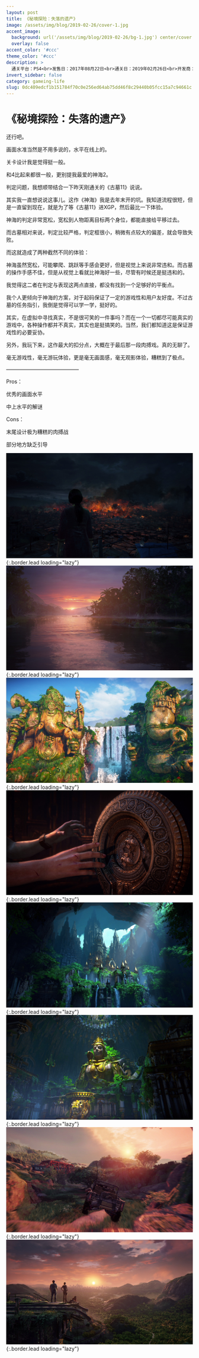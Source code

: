 ```yaml
---
layout: post
title: 《秘境探险：失落的遗产》
image: /assets/img/blog/2019-02-26/cover-1.jpg
accent_image: 
  background: url('/assets/img/blog/2019-02-26/bg-1.jpg') center/cover
  overlay: false
accent_color: '#ccc'
theme_color: '#ccc'
description: >
  通关平台：PS4<br>发售日：2017年08月22日<br>通关日：2019年02月26日<br>开发商：顽皮狗<br>发行商：SIE<br>个人评分：86
invert_sidebar: false
category: gameing-life
slug: 0dc409edcf1b151784f70c0e256ed64ab75dd46f8c29440b05fcc15a7c94661c
---
```


# 《秘境探险：失落的遗产》

还行吧。

画面水准当然是不用多说的，水平在线上的。

关卡设计我是觉得挺一般。

和4比起来都很一般，更别提我最爱的神海2。

判定问题，我想顺带结合一下昨天刚通关的《古墓11》说说。

其实我一直想说说这事儿。这作《神海》我是去年末开的坑。我知道流程很短，但是一直留到现在，就是为了等《古墓11》进XGP，然后最比一下体验。

神海的判定非常宽松，宽松到人物距离目标两个身位，都能直接给平移过去。

而古墓相对来说，判定比较严格，判定框很小，稍微有点较大的偏差，就会导致失败。

而这就造成了两种截然不同的体验：

神海虽然宽松，可能攀爬、跳跃等手感会更好，但是视觉上来说非常违和。而古墓的操作手感不佳，但是从视觉上看就比神海好一些，尽管有时候还是挺违和的。

我觉得这二者在判定与表现这两点直接，都没有找到一个足够好的平衡点。

我个人更倾向于神海的方案，对于起码保证了一定的游戏性和用户友好度。不过古墓的任务指引，我倒是觉得可以学一学，挺好的。

其实，在虚拟中寻找真实，不是很可笑的一件事吗？而在一个一切都尽可能真实的游戏中，各种操作都并不真实，其实也是挺搞笑的。当然，我们都知道这是保证游戏性的必要妥协。

另外，我玩下来，这作最大的扣分点，大概在于最后那一段肉搏戏。真的无聊了。

毫无游戏性，毫无游玩体验，更是毫无画面感，毫无观影体验，糟糕到了极点。

——————————————

Pros：

优秀的画面水平

中上水平的解谜

Cons：

末尾设计极为糟糕的肉搏战

部分地方缺乏引导

![](/assets/img/blog/2019-02-26/1-1.jpg){:.border.lead loading="lazy"}
![](/assets/img/blog/2019-02-26/2-1.jpg){:.border.lead loading="lazy"}
![](/assets/img/blog/2019-02-26/3-1.jpg){:.border.lead loading="lazy"}
![](/assets/img/blog/2019-02-26/4-1.jpg){:.border.lead loading="lazy"}
![](/assets/img/blog/2019-02-26/5-1.jpg){:.border.lead loading="lazy"}
![](/assets/img/blog/2019-02-26/6-1.jpg){:.border.lead loading="lazy"}
![](/assets/img/blog/2019-02-26/7-1.jpg){:.border.lead loading="lazy"}
![](/assets/img/blog/2019-02-26/8-1.jpg){:.border.lead loading="lazy"}

